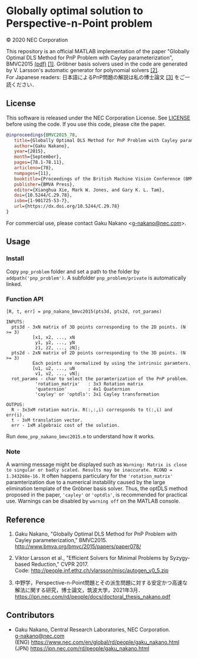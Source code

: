 # Globally optimal solution to Perspective-n-Point problem

&copy; 2020 NEC Corporation

This repository is an official MATLAB implementation of the paper "Globally Optimal DLS Method for PnP Problem with Cayley parameterization", BMVC2015 [(pdf)](http://www.bmva.org/bmvc/2015/papers/paper078/) [\[1\]](#reference).
Gr&ouml;bner basis solvers used in the code are generated by V. Larsson's automatic generator for polynomial solvers [\[2\]](#reference).  
For Japanese readers: 日本語によるPnP問題の解説は私の博士論文 [\[3\]](#reference) をご一読ください．

## License

This software is released under the NEC Corporation License.
See [LICENSE](https://github.com/g9nkn/pnp_problem/LICENSE) before using the code. If you use this code, please cite the paper.

```bibtex
@inproceedings{BMVC2015_78,
   title={Globally Optimal DLS Method for PnP Problem with Cayley parameterization},
   author={Gaku Nakano},
   year={2015},
   month={September},
   pages={78.1-78.11},
   articleno={78},
   numpages={11},
   booktitle={Proceedings of the British Machine Vision Conference (BMVC)},
   publisher={BMVA Press},
   editor={Xianghua Xie, Mark W. Jones, and Gary K. L. Tam},
   doi={10.5244/C.29.78},
   isbn={1-901725-53-7},
   url={https://dx.doi.org/10.5244/C.29.78}
}
```

For commercial use, please contact Gaku Nakano \<g-nakano@nec.com\>.

## Usage

### Install

Copy `pnp_problem` folder and set a path to the folder by `addpath('pnp_problem')`. A subfolder `pnp_problem/private` is automatically linked.

### Function API

```
[R, t, err] = pnp_nakano_bmvc2015(pts3d, pts2d, rot_params)

INPUTS:
  pts3d - 3xN matrix of 3D points corresponding to the 2D points. (N >= 3)
          [x1, x2, ..., xN
           y1, y2, ..., yN
           z1, z2, ..., zN];
  pts2d - 2xN matrix of 2D points corresponding to the 3D points. (N >= 3)
          Each points are normalized by using the intrinsic paramters.
          [u1, u2, ..., uN
           v1, v2, ..., vN];
  rot_params - char to select the paramterization of the PnP problem.
           'rotation_matrix'   : 3x3 Rotation matrix
           'quaternion'        : 4x1 Quaternion
           'cayley' or 'optdls': 3x1 Cayley transformation

OUTPUS:
  R - 3x3xM rotation matrix. R(:,:,i) corresponds to t(:,i) and err(i).
  t - 3xM translation vector.
  err - 1xM algebraic cost of the solution.
```

Run `demo_pnp_nakano_bmvc2015.m` to understand how it works.

### Note

A warning message might be displayed such as `Warning: Matrix is close to singular or badly scaled. Results may be inaccurate. RCOND =  1.343268e-16.` It often happens particulary for the `'rotation_matrix'` paramterization due to a numerical instability caused by the large elimination template of the Gr&ouml;bner basis solver. Thus, the optDLS method proposed in the paper, `'cayley'` or `'optdls'`, is recommended for practical use. Warnings can be disabled by `warning off` on the MATLAB console.

## Reference

1. Gaku Nakano, "Globally Optimal DLS Method for PnP Problem with Cayley parameterization," BMVC2015.  
<http://www.bmva.org/bmvc/2015/papers/paper078/>

2. Viktor Larsson et al., "Efficient Solvers for Minimal Problems by Syzygy-based Reduction," CVPR 2017.  
Code: <http://people.inf.ethz.ch/vlarsson/misc/autogen_v0_5.zip>

3. 中野学，Perspective-n-Point問題とその派生問題に対する安定かつ高速な解法に関する研究，博士論文，筑波大学，2021年3月．
<https://jpn.nec.com/rd/people/docs/doctoral_thesis_nakano.pdf>

## Contributors

- Gaku Nakano, Central Research Laboratories, NEC Corporation.  
<g-nakano@nec.com>  
(ENG) <https://www.nec.com/en/global/rd/people/gaku_nakano.html>  
(JPN) <https://jpn.nec.com/rd/people/gaku_nakano.html>